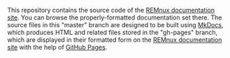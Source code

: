 This repository contains the source code of the [REMnux documentation site](http://REMnux.org/docs). You can browse the properly-formatted documentation set there. The source files in this "master" branch are designed to be built using [MkDocs](http://www.mkdocs.org/), which produces HTML and related files stored in the "gh-pages" branch, which are displayed in their formatted form on the [REMnux documentation site](http://REMnux.org/docs) with the help of [GitHub Pages](https://pages.github.com/).
